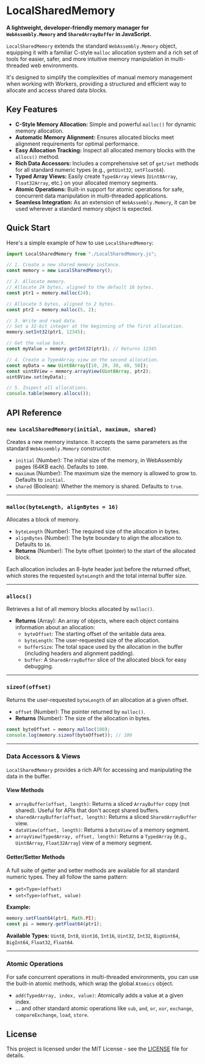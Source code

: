 # LocalSharedMemory

**A lightweight, developer-friendly memory manager for `WebAssembly.Memory` and `SharedArrayBuffer` in JavaScript.**

`LocalSharedMemory` extends the standard `WebAssembly.Memory` object, equipping it with a familiar C-style `malloc` allocation system and a rich set of tools for easier, safer, and more intuitive memory manipulation in multi-threaded web environments.

It's designed to simplify the complexities of manual memory management when working with Workers, providing a structured and efficient way to allocate and access shared data blocks.

## Key Features

- **C-Style Memory Allocation:** Simple and powerful `malloc()` for dynamic memory allocation.
- **Automatic Memory Alignment:** Ensures allocated blocks meet alignment requirements for optimal performance.
- **Easy Allocation Tracking:** Inspect all allocated memory blocks with the `allocs()` method.
- **Rich Data Accessors:** Includes a comprehensive set of `get/set` methods for all standard numeric types (e.g., `getUint32`, `setFloat64`).
- **Typed Array Views:** Easily create `TypedArray` views (`Uint8Array`, `Float32Array`, etc.) on your allocated memory segments.
- **Atomic Operations:** Built-in support for atomic operations for safe, concurrent data manipulation in multi-threaded applications.
- **Seamless Integration:** As an extension of `WebAssembly.Memory`, it can be used wherever a standard memory object is expected.

## Quick Start

Here's a simple example of how to use `LocalSharedMemory`:

```javascript
import LocalSharedMemory from "./LocalSharedMemory.js";

// 1. Create a new shared memory instance.
const memory = new LocalSharedMemory();

// 2. Allocate memory.
// Allocate 24 bytes, aligned to the default 16 bytes.
const ptr1 = memory.malloc(24);

// Allocate 5 bytes, aligned to 2 bytes.
const ptr2 = memory.malloc(5, 2); 

// 3. Write and read data.
// Set a 32-bit integer at the beginning of the first allocation.
memory.setInt32(ptr1, 12345);

// Get the value back.
const myValue = memory.getInt32(ptr1); // Returns 12345

// 4. Create a TypedArray view on the second allocation.
const myData = new Uint8Array([10, 20, 30, 40, 50]);
const uint8View = memory.arrayView(Uint8Array, ptr2);
uint8View.set(myData);

// 5. Inspect all allocations.
console.table(memory.allocs());
```

## API Reference

### `new LocalSharedMemory(initial, maximum, shared)`

Creates a new memory instance. It accepts the same parameters as the standard `WebAssembly.Memory` constructor.

-   `initial` (Number): The initial size of the memory, in WebAssembly pages (64KB each). Defaults to `1000`.
-   `maximum` (Number): The maximum size the memory is allowed to grow to. Defaults to `initial`.
-   `shared` (Boolean): Whether the memory is shared. Defaults to `true`.

---

### `malloc(byteLength, alignBytes = 16)`

Allocates a block of memory.

-   `byteLength` (Number): The required size of the allocation in bytes.
-   `alignBytes` (Number): The byte boundary to align the allocation to. Defaults to `16`.
-   **Returns** (Number): The byte offset (pointer) to the start of the allocated block.

Each allocation includes an 8-byte header just before the returned offset, which stores the requested `byteLength` and the total internal buffer size.

---

### `allocs()`

Retrieves a list of all memory blocks allocated by `malloc()`.

-   **Returns** (Array): An array of objects, where each object contains information about an allocation:
    -   `byteOffset`: The starting offset of the writable data area.
    -   `byteLength`: The user-requested size of the allocation.
    -   `bufferSize`: The total space used by the allocation in the buffer (including headers and alignment padding).
    -   `buffer`: A `SharedArrayBuffer` slice of the allocated block for easy debugging.

---

### `sizeof(offset)`

Returns the user-requested `byteLength` of an allocation at a given offset.

-   `offset` (Number): The pointer returned by `malloc()`.
-   **Returns** (Number): The size of the allocation in bytes.

```javascript
const byteOffset = memory.malloc(100);
console.log(memory.sizeof(byteOffset)); // 100
```

---

### Data Accessors & Views

`LocalSharedMemory` provides a rich API for accessing and manipulating the data in the buffer.

#### View Methods

-   `arrayBuffer(offset, length)`: Returns a sliced `ArrayBuffer` copy (not shared). Useful for APIs that don't accept shared buffers.
-   `sharedArrayBuffer(offset, length)`: Returns a sliced `SharedArrayBuffer` view.
-   `dataView(offset, length)`: Returns a `DataView` of a memory segment.
-   `arrayView(TypedArray, offset, length)`: Returns a `TypedArray` (e.g., `Uint8Array`, `Float32Array`) view of a memory segment.

#### Getter/Setter Methods

A full suite of getter and setter methods are available for all standard numeric types. They all follow the same pattern:

-   `get<Type>(offset)`
-   `set<Type>(offset, value)`

**Example:**

```javascript
memory.setFloat64(ptr1, Math.PI);
const pi = memory.getFloat64(ptr1);
```

**Available Types:** `Uint8`, `Int8`, `Uint16`, `Int16`, `Uint32`, `Int32`, `BigUint64`, `BigInt64`, `Float32`, `Float64`.

---

### Atomic Operations

For safe concurrent operations in multi-threaded environments, you can use the built-in atomic methods, which wrap the global `Atomics` object.

-   `add(TypedArray, index, value)`: Atomically adds a value at a given index.
-   ... and other standard atomic operations like `sub`, `and`, `or`, `xor`, `exchange`, `compareExchange`, `load`, `store`.

## License

This project is licensed under the MIT License - see the [LICENSE](LICENSE) file for details.